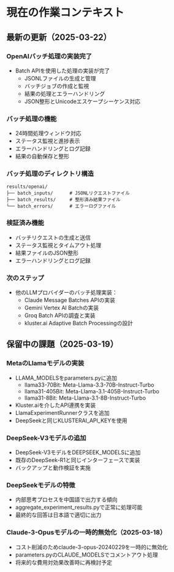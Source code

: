 # 現在の作業コンテキスト

## 最新の更新（2025-03-22）

### OpenAIバッチ処理の実装完了
- Batch APIを使用した処理の実装が完了
  - JSONLファイルの生成と管理
  - バッチジョブの作成と監視
  - 結果の処理とエラーハンドリング
  - JSON整形とUnicodeエスケープシーケンス対応

### バッチ処理の機能
- 24時間処理ウィンドウ対応
- ステータス監視と進捗表示
- エラーハンドリングとログ記録
- 結果の自動保存と整形

### バッチ処理のディレクトリ構造
```
results/openai/
├── batch_inputs/      # JSONLリクエストファイル
├── batch_results/     # 整形済み結果ファイル
└── batch_errors/      # エラーログファイル
```

### 検証済み機能
- バッチリクエストの生成と送信
- ステータス監視とタイムアウト処理
- 結果ファイルのJSON整形
- エラーハンドリングとログ記録

### 次のステップ
- 他のLLMプロバイダーのバッチ処理実装：
  - Claude Message Batches APIの実装
  - Gemini Vertex AI Batchの実装
  - Groq Batch APIの調査と実装
  - kluster.ai Adaptive Batch Processingの設計

## 保留中の課題（2025-03-19）

### MetaのLlamaモデルの実装
- LLAMA_MODELSをparameters.pyに追加
  - llama33-70Bit: Meta-Llama-3.3-70B-Instruct-Turbo
  - llama31-405Bit: Meta-Llama-3.1-405B-Instruct-Turbo
  - llama31-8Bit: Meta-Llama-3.1-8B-Instruct-Turbo
- Kluster.aiを介したAPI連携を実装
- LlamaExperimentRunnerクラスを追加
- DeepSeekと同じKLUSTERAI_API_KEYを使用

### DeepSeek-V3モデルの追加
- DeepSeek-V3モデルをDEEPSEEK_MODELSに追加
- 既存のDeepSeek-R1と同じインターフェースで実装
- バックアップと動作検証を実施

### DeepSeekモデルの特徴
- 内部思考プロセスを中国語で出力する傾向
- aggregate_experiment_results.pyで正常に処理可能
- 最終的な回答は日本語で適切に出力

### Claude-3-Opusモデルの一時的無効化（2025-03-18）
- コスト削減のためclaude-3-opus-20240229を一時的に無効化
- parameters.pyのCLAUDE_MODELSでコメントアウト処理
- 将来的な費用対効果改善時に再検討予定
